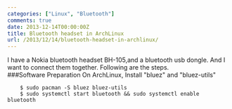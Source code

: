 ```yaml
---
categories: ["Linux", "Bluetooth"]
comments: true
date: 2013-12-14T00:00:00Z
title: Bluetooth headset in ArchLinux
url: /2013/12/14/bluetooth-headset-in-archlinux/
---
```


I have a Nokia bluetooth headset BH-105,and a bluetooth usb dongle. And I want to connect them together. Following are the steps.     
###Software Preparation
On ArchLinux, Install "bluez" and "bluez-utils"

```
	$ sudo pacman -S bluez bluez-utils
	$ sudo systemctl start bluetooth && sudo systemctl enable bluetooth

```

